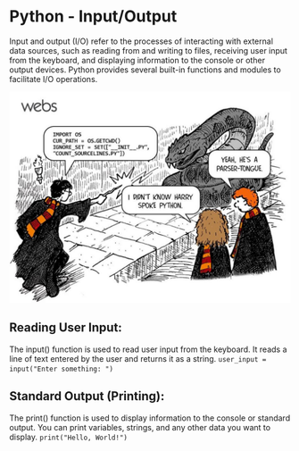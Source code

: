 # Python - Input/Output

Input and output (I/O) refer to the processes of interacting with external data sources, such as reading from and writing to files, receiving user input from the keyboard, and displaying information to the console or other output devices. Python provides several built-in functions and modules to facilitate I/O operations.

![](https://raw.githubusercontent.com/thecoducer/python_programs/master/Images/python-harry-potter.jpg)

## Reading User Input:

The input() function is used to read user input from the keyboard. It reads a line of text entered by the user and returns it as a string.
```user_input = input("Enter something: ")```

## Standard Output (Printing):

The print() function is used to display information to the console or standard output. You can print variables, strings, and any other data you want to display.
```print("Hello, World!")```
